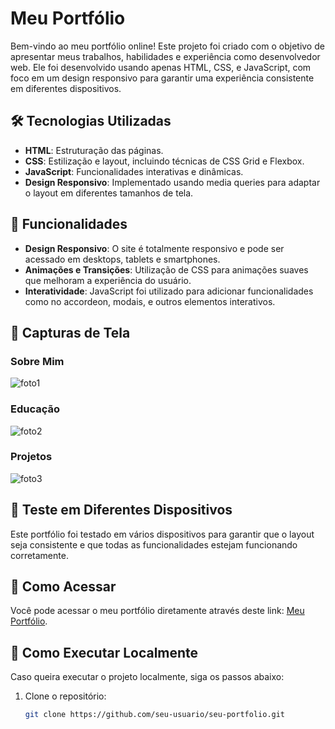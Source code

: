# Meu Portfólio

Bem-vindo ao meu portfólio online! Este projeto foi criado com o objetivo de apresentar meus trabalhos, habilidades e experiência como desenvolvedor web. Ele foi desenvolvido usando apenas HTML, CSS, e JavaScript, com foco em um design responsivo para garantir uma experiência consistente em diferentes dispositivos.

## 🛠️ Tecnologias Utilizadas

- **HTML**: Estruturação das páginas.
- **CSS**: Estilização e layout, incluindo técnicas de CSS Grid e Flexbox.
- **JavaScript**: Funcionalidades interativas e dinâmicas.
- **Design Responsivo**: Implementado usando media queries para adaptar o layout em diferentes tamanhos de tela.

## 🌟 Funcionalidades

- **Design Responsivo**: O site é totalmente responsivo e pode ser acessado em desktops, tablets e smartphones.
- **Animações e Transições**: Utilização de CSS para animações suaves que melhoram a experiência do usuário.
- **Interatividade**: JavaScript foi utilizado para adicionar funcionalidades como no accordeon, modais, e outros elementos interativos.

## 📸 Capturas de Tela

### Sobre Mim
![foto1](https://github.com/user-attachments/assets/ea726d71-1a47-44c2-a042-1ff03e274cdb)

### Educação
![foto2](https://github.com/user-attachments/assets/16adda38-b13d-405d-a043-2aaa3f567a2f)

### Projetos
![foto3](https://github.com/user-attachments/assets/5a45a0fb-68b2-4ecc-918e-1ffe9f801b30)

## 📱 Teste em Diferentes Dispositivos

Este portfólio foi testado em vários dispositivos para garantir que o layout seja consistente e que todas as funcionalidades estejam funcionando corretamente. 

## 🚀 Como Acessar

Você pode acessar o meu portfólio diretamente através deste link: [Meu Portfólio](https://marcosgt1111.github.io/js-developer-portfolio/).

## 🔧 Como Executar Localmente

Caso queira executar o projeto localmente, siga os passos abaixo:

1. Clone o repositório:
   ```bash
   git clone https://github.com/seu-usuario/seu-portfolio.git
